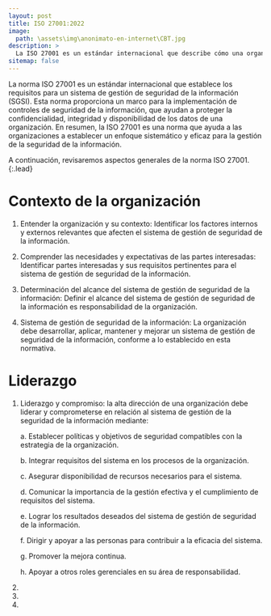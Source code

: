 ```yaml
---
layout: post
title: ISO 27001:2022
image: 
  path: \assets\img\anonimato-en-internet\CBT.jpg
description: >
  La ISO 27001 es un estándar internacional que describe cómo una organización puede implementar un sistema de gestión de seguridad de la información eficaz y sistemático, para proteger los datos confidenciales y mantener su integridad y disponibilidad.
sitemap: false
---
```


La norma ISO 27001 es un estándar internacional que establece los requisitos para un sistema de gestión de seguridad de la información (SGSI). Esta norma proporciona un marco para la implementación de controles de seguridad de la información, que ayudan a proteger la confidencialidad, integridad y disponibilidad de los datos de una organización. En resumen, la ISO 27001 es una norma que ayuda a las organizaciones a establecer un enfoque sistemático y eficaz para la gestión de la seguridad de la información.

A continuación, revisaremos aspectos generales de la norma ISO 27001.
{:.lead}

# Contexto de la organización

1. Entender la organización y su contexto: Identificar los factores internos y externos relevantes que afecten el sistema de gestión de seguridad de la información.

2. Comprender las necesidades y expectativas de las partes interesadas: Identificar partes interesadas y sus requisitos pertinentes para el sistema de gestión de seguridad de la información.

3. Determinación del alcance del sistema de gestión de seguridad de la información: Definir el alcance del sistema de gestión de seguridad de la información es responsabilidad de la organización.

4. Sistema de gestión de seguridad de la información: La organización debe desarrollar, aplicar, mantener y mejorar un sistema de gestión de seguridad de la información, conforme a lo establecido en esta normativa.

#  Liderazgo

1. Liderazgo y compromiso:  la alta dirección de una organización debe liderar y comprometerse en relación al sistema de gestión de la seguridad de la información mediante:

    a. Establecer políticas y objetivos de seguridad compatibles con la estrategia de la organización.

    b. Integrar requisitos del sistema en los procesos de la organización.

    c. Asegurar disponibilidad de recursos necesarios para el sistema.

    d. Comunicar la importancia de la gestión efectiva y el cumplimiento de requisitos del sistema.

    e. Lograr los resultados deseados del sistema de gestión de seguridad de la información.

    f. Dirigir y apoyar a las personas para contribuir a la eficacia del sistema.

    g. Promover la mejora continua.

    h. Apoyar a otros roles gerenciales en su área de responsabilidad.

2. 

3. 

4. 


<!-- 
# Peer to Peer (P2P)

Son una forma de comunicación y compartición de información descentralizada entre individuos, lo que significa que no se necesita un servidor central para su funcionamiento. En lugar de ello, los nodos individuales (o pares) se conectan directamente entre sí, permitiendo que cada cliente funcione como usuario y servidor al mismo tiempo. Esto permite un intercambio de información más eficiente y descentralizado, ya que cada usuario puede contribuir a la red compartiendo sus propios archivos y recursos. Sin embargo, también es importante tener en cuenta que las redes P2P también pueden ser utilizadas para compartir contenido con derechos de autor sin permiso, lo que puede ser ilegal en algunos casos.

![image](https://wh04m1r00t.github.io/assets/img/anonimato-en-internet/Ambos.png "Estructuras") 

Se pueden utilizar pseudónimos para las conexiones entre nodos, lo que puede proporcionar cierto grado de anonimato en la red. Cada nodo de la red tiene una dirección, y el uso de pseudónimos permite que los usuarios se comuniquen sin revelar su verdadera identidad. De esta manera, no se tiene certeza de quién está solicitando la información en la red P2P, lo que proporciona un cierto grado de anonimato. Sin embargo, es importante tener en cuenta que el anonimato no es absoluto y que las acciones de los usuarios en la red P2P pueden ser rastreadas y sancionadas si se utilizan para fines ilegales o dañinos.

Algunos ejemplos de estos tipos de red son:

1. BitTorrent: Red P2P para compartir archivos grandes, como películas y música, a través de múltiples fuentes.

2. eMule: Red P2P para compartir archivos de diferentes tipos y tamaños a través del protocolo eDonkey.

3. Gnutella: Red P2P para compartir archivos de diferentes tipos y tamaños a través del protocolo Gnutella.

4. LimeWire: Software P2P para compartir archivos de diferentes tipos y tamaños a través de la red Gnutella.

5. Ares: Software P2P para compartir archivos de diferentes tipos y tamaños, incluyendo música, videos, imágenes y software.


**NOTE**: En las redes P2P puede haber malware, por lo que es importante tener precaución al descargar archivos y utilizar software de seguridad actualizado para evitar infecciones en el sistema.
{:.message} -->



<!-- El anonimato en internet es la capacidad de navegar en línea sin revelar tu identidad o información personal. Es importante tener en cuenta que, aunque es posible mantenerse en gran medida anónimo en línea, es casi imposible hacerlo completamente. Algunas formas de proteger tu privacidad incluyen ser cuidadoso con la información personal que compartes en línea y configurar la privacidad en tus cuentas de redes sociales.
{:.lead} -->

<!-- When making changes to `_config.yml`, it is necessary to restart the Jekyll process for changes to take effect.
{:.note} -->
<!-- 
0. this unordered seed list will be replaced by toc as unordered list
{:toc}

Para comenzar explicaremos de forma general algunos conceptos básicos sobre redes e internet.

# Peer to Peer (P2P)

Es un tipo de red de comunicación que permite compartir información de forma descentralizada entre individuos, lo que significa que no necesitamos un servidor central, de esta forma los clientes quedan conectados directamente entre si por los diferentes nodos. Peer to peer permite a cada cliente funcionar como usuario y como servidor.

![image](https://wh04m1r00t.github.io/assets/img/anonimato-en-internet/Ambos.png "Estructuras") 

Para conectarse a esta red se utilizara algún software que realice el enlace entre los nodos de la red P2P.

Algunos ejemplos de estos tipos de red son BitTorrent, Skype, Bitcoin, incluso Spotify en sus inicios utilizaban este tipo de red por la poca inversion que se necesitaba considerando que no se realiza la compra de un servidor.

Si bien puede ser complejo imaginar la posibilidad de anonimato usando red P2P, es cierto que para cada nodo de la red que tiene una "dirección" se pueden utilizar pseudónimos para estas conexiones. Por lo que la idea de anonimato en P2P reside en que no se tiene certeza de quien en especifico requiere la información. Puede ser un nodo entre la comunicación con algún otro usuario o para si mismo, siempre considerando que el usuario funciona como emisor y receptor de datos.

**NOTE**: Es importante mencionar que cada usuario deberá voluntariamente evitar la entrada de malware a la red P2P, en consecuencia podría provocar la existencia de archivos infectados.
{:.message}

# Virtual Private Network (VPN)

Una [Virtual Private Network](2022-10-23-virtual-private-network.md){:.heading.flip-title} es una red que se utiliza como intermediario entre el usuario y el internet.

Al conectarnos a una VPN tendremos un túnel cifrado y directo con las peticiones que realicemos en internet las cuales serán a traves de la dirección IP del servidor VPN, entregando una capa extra de protección a los usuarios.

![image](https://wh04m1r00t.github.io/assets/img/vpn/VPN.png "VirtualPrivateNetwork") Arquitectura general de VPN
{:.figure}

De manera general se debe entender que al tener una VPN que cifre nuestro trafico tanto la compañía de internet que tengamos, como las redes wifi no podrán ver lo que estamos haciendo en internet. Pero si tendrá esta información la empresa que gestione la VPN.

Entre otras utilidades que tiene usar una conexión VPN es que enruta todos los servicios que tenga el usuario hacia internet, a diferencia de los [proxy](2022-10-23-proxy.md){:.heading.flip-title} que son utilizados unicamente en navegadores web. Incluyendo la evasion del geobloqueo para evitar la censura y poder acceder a contenido bloqueado o limitado en la region que nos encontremos.

Si quieres conocer a detalle como funciona una VPN reciba el siguiente post:
[Virtual Private Network](2022-10-23-virtual-private-network.md)

**NOTE**: Con respecto a las VPN gratuitas estas pueden generar un gran riesgo dado que los proveedores de estos servicios requieren de una gran inversion, por lo que deberán generar ganancias de alguna otra forma. En general pueden vender tu información, lo que provocara que tu conexión debe de ser anónima.
{:.message}

# Proxy

Un proxy funciona como un intermediario que filtra toda la informacion entre el usuario y un servidor web de destino, por lo que el servidor [Proxy](2022-10-23-proxy.md){:.heading.flip-title} es el que recibira las peticiones HTTP y es el encargado de establecer la conexion con el servidor web, de esta forma el servidor recibira la peticion del proxy.

Si el servidor proxy se encuentra en EEUU, el servidor web recibira la peticion desde esa localizacion y no desde el lugar que nos encontremos.

![image](https://wh04m1r00t.github.io/assets/img/proxy/Proxy.png "Proxy") Arquitectura general de Proxy
{:.figure}

## Tipos de Proxy

* Proxy Anónimo, utilizado para enmascarar la dirección IP, algunos casos es encriptada.
* Proxy de Alto Nivel de Anonimato, es presentado como un usuario comun, no como un servidor proxy.
* Proxy Transparente, No realiza enmascaramiento de IP, unicamente es representado como un nodo de paso.
* Proxy Inverso, el obejtivo es evitar que otros usuarios accedan a tu computador.

**NOTE**: Existen muchos Servidores proxy publicos en internet, pero siempre se debe tener en cuenta que deben ser servicios confiables y con una rapida conexion.
{:.message}


# Red TOR

Tor es una red de anonimato en línea que te permite navegar de forma anónima y privada. Funciona enrutando tu tráfico a través de varios nodos en la red, lo que hace difícil determinar tu ubicación o identidad. Cuando usas Tor, tu tráfico se encripta y se envía a través de varios nodos de la red antes de llegar a su destino final. Cada nodo desencripta solo una capa de encriptación, lo que hace que sea difícil rastrear el tráfico de vuelta a su origen.

![image](https://wh04m1r00t.github.io/assets/img/Tor/Tor.png "ToR") Arquitectura general de ToR
{:.figure}
 -->
